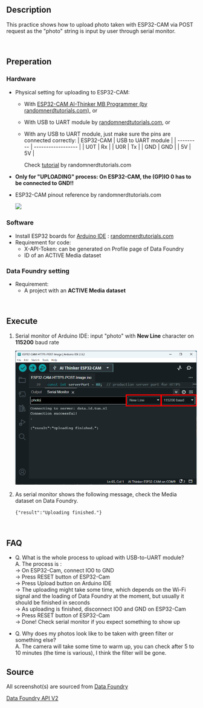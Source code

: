 ## Description

This practice shows how to upload photo taken with ESP32-CAM via POST request as the "photo" string is input by user through serial monitor.

<br>

## Preperation

### Hardware

* Physical setting for uploading to ESP32-CAM: 
    - With [ESP32-CAM AI-Thinker MB Programmer (by randomnerdtutorials.com)](https://randomnerdtutorials.com/upload-code-esp32-cam-mb-usb/), or
    - With USB to UART module by [randomnerdtutorials.com](https://randomnerdtutorials.com/program-upload-code-esp32-cam/), or
    - With any USB to UART module, just make sure the pins are connected correctly:
        | ESP32-CAM | USB to UART module |
        | --------- | ------------------ |
        | U0T | Rx |
        | U0R | Tx |
        | GND | GND |
        | 5V | 5V |
        
      Check [tutorial](https://randomnerdtutorials.com/program-upload-code-esp32-cam/) by randomnerdtutorials.com
        
      
- **Only for "UPLOADING" process: On ESP32-CAM, the (GP)IO 0 has to be connected to GND!!**
- ESP32-CAM pinout reference by randomnerdtutorials.com <br />
  
    ![](https://i0.wp.com/randomnerdtutorials.com/wp-content/uploads/2020/03/ESP32-CAM-pinout-new.png?quality=100&strip=all&ssl=1)

### Software

* Install ESP32 boards for [Arduino IDE](https://www.arduino.cc/en/software) : [randomnerdtutorials.com](https://randomnerdtutorials.com/installing-the-esp32-board-in-arduino-ide-windows-instructions/)
* Requirement for code: 
    * X-API-Token: can be generated on Profile page of Data Foundry
    * ID of an ACTIVE Media dataset

### Data Foundry setting

* Requirement: 
    - A project with an **ACTIVE Media dataset**

<br>

## Execute

1. Serial monitor of Arduino IDE: input "photo" with **New Line** character on **115200** baud rate <br />

    ![](images/ESP32-Cam_POST_to_DF.png)
2. As serial monitor shows the following message, check the Media dataset on Data Foundry.
    ```
    {"result":"Uploading finished."}
    ```

<br>

## FAQ

* Q. What is the whole process to upload with USB-to-UART module? \
    A. The process is : \
        -> On ESP32-Cam, connect IO0 to GND \
        -> Press RESET button of ESP32-Cam \
        -> Press Upload button on Arduino IDE \
        -> The uploading might take some time, which depends on the Wi-Fi signal and the loading of Data Foundry at the moment, but usually it should be finished in seconds \
        -> As uploading is finished, disconnect IO0 and GND on ESP32-Cam \
        -> Press RESET button of ESP32-Cam \
        -> Done! Check serial monitor if you expect something to show up

* Q. Why does my photos look like to be taken with green filter or something else? \
    A. The camera will take some time to warm up, you can check after 5 to 10 minutes (the time is various), I think the filter will be gone.

## Source

All screenshot(s) are sourced from [Data Foundry](https://data.id.tue.nl/)

[Data Foundry API V2](https://data.id.tue.nl/api/v2/docs/datafoundry.html)